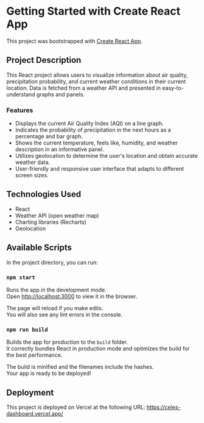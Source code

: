 # Getting Started with Create React App

This project was bootstrapped with [Create React App](https://github.com/AndresChia/celes-dashboard).

## Project Description

This React project allows users to visualize information about air quality, precipitation probability, and current weather conditions in their current location. Data is fetched from a weather API and presented in easy-to-understand graphs and panels.

### Features

- Displays the current Air Quality Index (AQI) on a line graph.
- Indicates the probability of precipitation in the next hours as a percentage and bar graph.
- Shows the current temperature, feels like, humidity, and weather description in an informative panel.
- Utilizes geolocation to determine the user's location and obtain accurate weather data.
- User-friendly and responsive user interface that adapts to different screen sizes.

## Technologies Used

- React
- Weather API (open weather map)
- Charting libraries (Recharts)
- Geolocation

## Available Scripts

In the project directory, you can run:

### `npm start`

Runs the app in the development mode.\
Open [http://localhost:3000](http://localhost:3000) to view it in the browser.

The page will reload if you make edits.\
You will also see any lint errors in the console.

### `npm run build`

Builds the app for production to the `build` folder.\
It correctly bundles React in production mode and optimizes the build for the best performance.

The build is minified and the filenames include the hashes.\
Your app is ready to be deployed!

## Deployment

This project is deployed on Vercel at the following URL: https://celes-dashboard.vercel.app/
